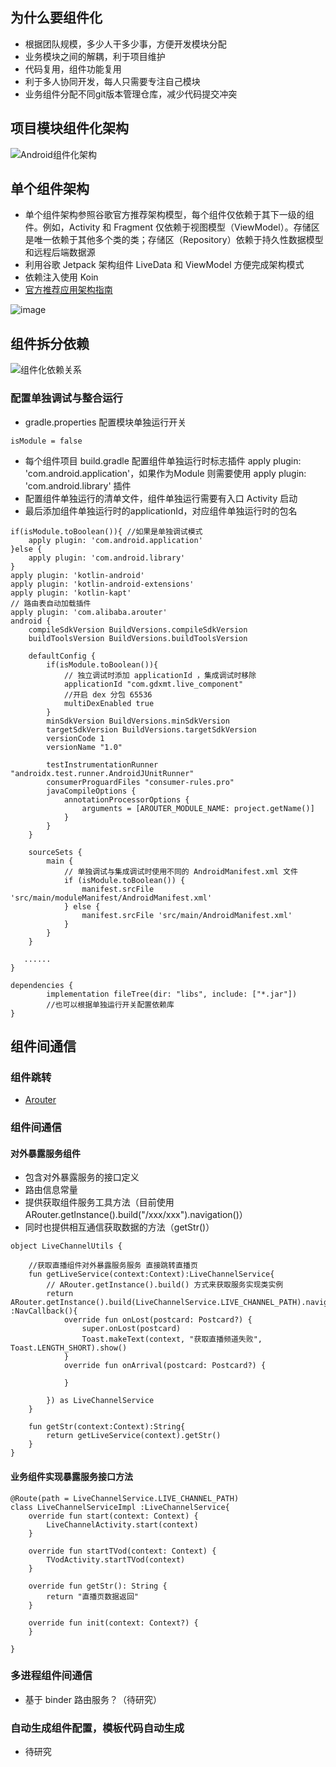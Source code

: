 ## 为什么要组件化

- 根据团队规模，多少人干多少事，方便开发模块分配
- 业务模块之间的解耦，利于项目维护
- 代码复用，组件功能复用
- 利于多人协同开发，每人只需要专注自己模块
- 业务组件分配不同git版本管理仓库，减少代码提交冲突

## 项目模块组件化架构

![Android组件化架构](https://github.com/maoqitian/MaoMdPhoto/raw/master/Android%E7%BB%84%E4%BB%B6%E5%8C%96/Android%E5%AE%A2%E6%88%B7%E7%AB%AF%E7%BB%84%E4%BB%B6%E5%8C%96%E6%9E%B6%E6%9E%84.jpg)

## 单个组件架构
- 单个组件架构参照谷歌官方推荐架构模型，每个组件仅依赖于其下一级的组件。例如，Activity 和 Fragment 仅依赖于视图模型（ViewModel）。存储区是唯一依赖于其他多个类的类；存储区（Repository）依赖于持久性数据模型和远程后端数据源
- 利用谷歌 Jetpack 架构组件 LiveData 和 ViewModel 方便完成架构模式
- 依赖注入使用 Koin 
- [官方推荐应用架构指南](https://developer.android.com/jetpack/guide?hl=zh-cn)

![image](https://github.com/maoqitian/MaoMdPhoto/raw/master/Android%E7%BB%84%E4%BB%B6%E5%8C%96/Android-final-architecture.png)

## 组件拆分依赖

![组件化依赖关系](https://github.com/maoqitian/MaoMdPhoto/raw/master/Android%E7%BB%84%E4%BB%B6%E5%8C%96/%E7%BB%84%E4%BB%B6%E5%8C%96%E4%BE%9D%E8%B5%96%E5%85%B3%E7%B3%BB.jpg)

### 配置单独调试与整合运行

- gradle.properties 配置模块单独运行开关

```
isModule = false
```
- 每个组件项目 build.gradle 配置组件单独运行时标志插件 apply plugin: 'com.android.application'，如果作为Module 则需要使用 apply plugin: 'com.android.library' 插件
- 配置组件单独运行的清单文件，组件单独运行需要有入口 Activity 启动
- 最后添加组件单独运行时的applicationId，对应组件单独运行时的包名
```
if(isModule.toBoolean()){ //如果是单独调试模式
    apply plugin: 'com.android.application'
}else {
    apply plugin: 'com.android.library'
}
apply plugin: 'kotlin-android'
apply plugin: 'kotlin-android-extensions'
apply plugin: 'kotlin-kapt'
// 路由表自动加载插件
apply plugin: 'com.alibaba.arouter'
android {
    compileSdkVersion BuildVersions.compileSdkVersion
    buildToolsVersion BuildVersions.buildToolsVersion

    defaultConfig {
        if(isModule.toBoolean()){
            // 独立调试时添加 applicationId ，集成调试时移除
            applicationId "com.gdxmt.live_component"
            //开启 dex 分包 65536
            multiDexEnabled true
        }
        minSdkVersion BuildVersions.minSdkVersion
        targetSdkVersion BuildVersions.targetSdkVersion
        versionCode 1
        versionName "1.0"

        testInstrumentationRunner "androidx.test.runner.AndroidJUnitRunner"
        consumerProguardFiles "consumer-rules.pro"
        javaCompileOptions {
            annotationProcessorOptions {
                arguments = [AROUTER_MODULE_NAME: project.getName()]
            }
        }
    }

    sourceSets {
        main {
            // 单独调试与集成调试时使用不同的 AndroidManifest.xml 文件
            if (isModule.toBoolean()) {
                manifest.srcFile 'src/main/moduleManifest/AndroidManifest.xml'
            } else {
                manifest.srcFile 'src/main/AndroidManifest.xml'
            }
        }
    }

   ......
}

dependencies {
        implementation fileTree(dir: "libs", include: ["*.jar"])
        //也可以根据单独运行开关配置依赖库
}
```
## 组件间通信

### 组件跳转
- [Arouter](https://github.com/alibaba/ARouter)

### 组件间通信

#### 对外暴露服务组件

- 包含对外暴露服务的接口定义
- 路由信息常量
- 提供获取组件服务工具方法（目前使用ARouter.getInstance().build("/xxx/xxx").navigation()）
- 同时也提供相互通信获取数据的方法（getStr()）
```
object LiveChannelUtils {

    //获取直播组件对外暴露服务服务 直接跳转直播页
    fun getLiveService(context:Context):LiveChannelService{
        // ARouter.getInstance().build() 方式来获取服务实现类实例
        return ARouter.getInstance().build(LiveChannelService.LIVE_CHANNEL_PATH).navigation(context,object :NavCallback(){
            override fun onLost(postcard: Postcard?) {
                super.onLost(postcard)
                Toast.makeText(context, "获取直播频道失败", Toast.LENGTH_SHORT).show()
            }
            override fun onArrival(postcard: Postcard?) {

            }

        }) as LiveChannelService
    }

    fun getStr(context:Context):String{
        return getLiveService(context).getStr()
    }
}
```
#### 业务组件实现暴露服务接口方法
```
@Route(path = LiveChannelService.LIVE_CHANNEL_PATH)
class LiveChannelServiceImpl :LiveChannelService{
    override fun start(context: Context) {
        LiveChannelActivity.start(context)
    }

    override fun startTVod(context: Context) {
        TVodActivity.startTVod(context)
    }

    override fun getStr(): String {
        return "直播页数据返回"
    }

    override fun init(context: Context?) {
    }

}
```
### 多进程组件间通信

- 基于 binder 路由服务？（待研究）

### 自动生成组件配置，模板代码自动生成 
- 待研究
